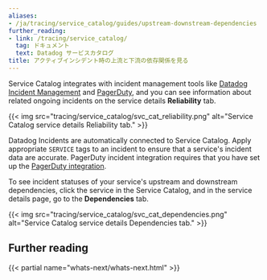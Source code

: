 ```yaml
---
aliases:
- /ja/tracing/service_catalog/guides/upstream-downstream-dependencies
further_reading:
- link: /tracing/service_catalog/
  tag: ドキュメント
  text: Datadog サービスカタログ
title: アクティブインシデント時の上流と下流の依存関係を見る
---
```


Service Catalog integrates with incident management tools like [Datadog Incident Management][1] and [PagerDuty][2], and you can see information about related ongoing incidents on the service details **Reliability** tab.

{{< img src="tracing/service_catalog/svc_cat_reliability.png" alt="Service Catalog service details Reliability tab." >}}

Datadog Incidents are automatically connected to Service Catalog. Apply appropriate `SERVICE` tags to an incident to ensure that a service's incident data are accurate. PagerDuty incident integration requires that you have set up the [PagerDuty integration][2].

To see incident statuses of your service's upstream and downstream dependencies, click the service in the Service Catalog, and in the service details page, go to the **Dependencies** tab.

{{< img src="tracing/service_catalog/svc_cat_dependencies.png" alt="Service Catalog service details Dependencies tab." >}}

## Further reading

{{< partial name="whats-next/whats-next.html" >}}

[1]: /ja/service_management/incident_management/
[2]: /ja/integrations/pagerduty/